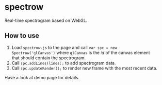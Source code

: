 # spectrow
Real-time spectrogram based on WebGL.

## How to use

1. Load `spectrow.js` to the page and call `var spc = new Spectrow('glCanvas')` where `glCanvas` is the _id_ of the canvas element that should contain the spectrogram.
2. Call `spc.addLines(lines);` to add spectrogram data.
3. Call `spc.updateRender();` to render new frame with the most recent data.

Have a look at demo page for details.
